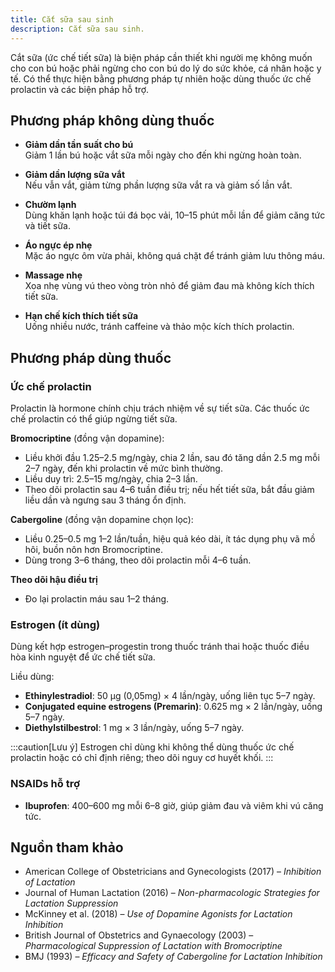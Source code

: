 ```yaml
---
title: Cắt sữa sau sinh
description: Cắt sữa sau sinh.
---
```


Cắt sữa (ức chế tiết sữa) là biện pháp cần thiết khi người mẹ không muốn cho con bú hoặc phải ngừng cho con bú do lý do sức khỏe, cá nhân hoặc y tế. Có thể thực hiện bằng phương pháp tự nhiên hoặc dùng thuốc ức chế prolactin và các biện pháp hỗ trợ.

## Phương pháp không dùng thuốc

- **Giảm dần tần suất cho bú**  
  Giảm 1 lần bú hoặc vắt sữa mỗi ngày cho đến khi ngừng hoàn toàn.

- **Giảm dần lượng sữa vắt**  
  Nếu vẫn vắt, giảm từng phần lượng sữa vắt ra và giảm số lần vắt.

- **Chườm lạnh**  
  Dùng khăn lạnh hoặc túi đá bọc vải, 10–15 phút mỗi lần để giảm căng tức và tiết sữa.

- **Áo ngực ép nhẹ**  
  Mặc áo ngực ôm vừa phải, không quá chặt để tránh giảm lưu thông máu.

- **Massage nhẹ**  
  Xoa nhẹ vùng vú theo vòng tròn nhỏ để giảm đau mà không kích thích tiết sữa.

- **Hạn chế kích thích tiết sữa**  
  Uống nhiều nước, tránh caffeine và thảo mộc kích thích prolactin.

## Phương pháp dùng thuốc

### Ức chế prolactin

Prolactin là hormone chính chịu trách nhiệm về sự tiết sữa. Các thuốc ức chế prolactin có thể giúp ngừng tiết sữa.

**Bromocriptine** (đồng vận dopamine):

- Liều khởi đầu 1.25–2.5 mg/ngày, chia 2 lần, sau đó tăng dần 2.5 mg mỗi 2–7 ngày, đến khi prolactin về mức bình thường.
- Liều duy trì: 2.5–15 mg/ngày, chia 2–3 lần.
- Theo dõi prolactin sau 4–6 tuần điều trị; nếu hết tiết sữa, bắt đầu giảm liều dần và ngưng sau 3 tháng ổn định.

**Cabergoline** (đồng vận dopamine chọn lọc):

- Liều 0.25–0.5 mg 1–2 lần/tuần, hiệu quả kéo dài, ít tác dụng phụ vã mồ hôi, buồn nôn hơn Bromocriptine.
- Dùng trong 3–6 tháng, theo dõi prolactin mỗi 4–6 tuần.

**Theo dõi hậu điều trị**

- Đo lại prolactin máu sau 1–2 tháng.

### Estrogen (ít dùng)

Dùng kết hợp estrogen–progestin trong thuốc tránh thai hoặc thuốc điều hòa kinh nguyệt để ức chế tiết sữa.

Liều dùng:

- **Ethinylestradiol**: 50 µg (0,05mg) × 4 lần/ngày, uống liên tục 5–7 ngày.
- **Conjugated equine estrogens (Premarin)**: 0.625 mg × 2 lần/ngày, uống 5–7 ngày.
- **Diethylstilbestrol**: 1 mg × 3 lần/ngày, uống 5–7 ngày.

:::caution[Lưu ý]
Estrogen chỉ dùng khi không thể dùng thuốc ức chế prolactin hoặc có chỉ định riêng; theo dõi nguy cơ huyết khối.
:::

### NSAIDs hỗ trợ

- **Ibuprofen**: 400–600 mg mỗi 6–8 giờ, giúp giảm đau và viêm khi vú căng tức.

## Nguồn tham khảo

- American College of Obstetricians and Gynecologists (2017) – _Inhibition of Lactation_
- Journal of Human Lactation (2016) – _Non-pharmacologic Strategies for Lactation Suppression_
- McKinney et al. (2018) – _Use of Dopamine Agonists for Lactation Inhibition_
- British Journal of Obstetrics and Gynaecology (2003) – _Pharmacological Suppression of Lactation with Bromocriptine_
- BMJ (1993) – _Efficacy and Safety of Cabergoline for Lactation Inhibition_
